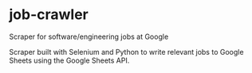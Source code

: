 # job-crawler
Scraper for software/engineering jobs at Google 

Scraper built with Selenium and Python to write relevant jobs to Google Sheets using the Google Sheets API.
